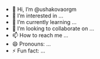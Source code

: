 - 👋 Hi, I’m @ushakovaorgm
- 👀 I’m interested in ...
- 🌱 I’m currently learning ...
- 💞️ I’m looking to collaborate on ...
- 📫 How to reach me ...
- 😄 Pronouns: ...
- ⚡ Fun fact: ...

<!---
ushakovaorgm/ushakovaorgm is a ✨ special ✨ repository because its `README.md` (this file) appears on your GitHub profile.
You can click the Preview link to take a look at your changes.
--->
